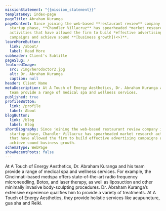 ```yaml
---
missionStatement: "{{mission_statement}}"
templateKey: index-page
pageTitle: Abraham Kuranga
pageContent: Since joining the web-based **restaurant review** company in its
  startup phase, **Chandler Villacruz** has spearheaded *market research*
  activities that have allowed the firm to build *effective advertising*
  campaigns and achieve sound **[business growth](<>)**.
learnMoreButton:
  link: /about/
  label: Read More
subheader: Client's Subtitle
pageSlug: /
featuredImage:
  src: /img/herodoctor2.jpg
  alt: Dr. Abraham Kuranga
  caption: null
header: Client Name
metaDescription: At A Touch of Energy Aesthetics, Dr. Abraham Kuranga and his
  team provide a range of medical spa and wellness services.
published: true
profileButton:
  link: /profile
  label: About
blogButton:
  link: /blog
  label: Blog
shortBiography: Since joining the web-based restaurant review company in its
  startup phase, Chandler Villacruz has spearheaded market research activities
  that have allowed the firm to build effective advertising campaigns and
  achieve sound business growth.
schemaType: WebPage
showRecentPosts: false
---
```

At A Touch of Energy Aesthetics, Dr. Abraham Kuranga and his team provide a range of medical spa and wellness services. For example, the Cincinnati-based medspa offers state-of-the-art radio frequency microneedling, Botox, and laser therapy, as well as liposuction and other minimally invasive body-sculpting procedures. Dr. Abraham Kuranga’s extensive experience qualifies him to provide a variety of treatments. At A Touch of Energy Aesthetics, they provide holistic services like acupuncture, gua sha and Reiki.